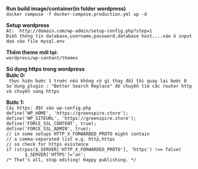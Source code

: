 
**Run build image/container(in folder wordpress)** <br />
```docker compose -f docker-compose.production.yml up -d ``` <br />

**Setup wordpress** <br />
```At:  http://domain.com/wp-admin/setup-config.php?step=1``` <br />
```Điền thông tin database,username,password,database host,...vào ô input dựa vào file mysql.env ``` <br />

**Thêm theme mới tại:** <br />
 ```wordpress/wp-content/themes``` <br />

**Sử dụng https trong wordpress** <br />
**Bước 0:** <br />
``` thực hiện bước 1 trước nếu không có gì thay đổi thì quay lại bước 0``` <br />
```Sử dụng plugin : "Better Search Replace" để chuyển tìm các router http và chuyển sang https ``` <br />

**Bước 1:** <br />
```Cài https: đặt vào wp-config.php ``` <br />
```define('WP_HOME', 'https://greenspire.store');``` <br />
```define('WP_SITEURL', 'https://greenspire.store');``` <br />
```define('FORCE_SSL_CONTENT', true);``` <br />
```define('FORCE_SSL_ADMIN', true);``` <br />
```// in some setups HTTP_X_FORWARDED_PROTO might contain``` <br />
```// a comma-separated list e.g. http,https``` <br />
```// so check for https existence``` <br />
```if (strpos($_SERVER['HTTP_X_FORWARDED_PROTO'], 'https') !== false)``` <br />
```       $_SERVER['HTTPS']='on';``` <br />
```/* That's all, stop editing! Happy publishing. */``` <br />


